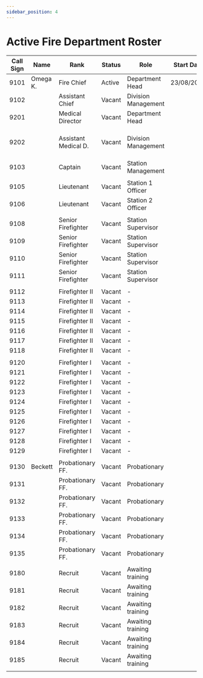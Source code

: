 ```yaml
---
sidebar_position: 4
---
```


# Active Fire Department Roster

[comment]: # (Nope sky and pom are too mean)
[comment]: # (Possibly add a medical side when we have enough active peeps)


| Call Sign | Name         | Rank                 | Status | Role                  | Start Date | FTO | Notes            |
|-----------|--------------|----------------------|--------|-----------------------|------------|-----|------------------|
| 9101      |   Omega K.   | Fire Chief           | Active | Department Head       | 23/08/2024 |     |                  |
| 9102      |              | Assistant Chief      | Vacant | Division Management   |            |     |                  |
| 9201      |              | Medical Director     | Vacant | Department Head       |            |     |                  |
| 9202      |              | Assistant Medical D. | Vacant | Division Management   |            |     | Mostly unneeded in my opinion |
| 9103      |              | Captain              | Vacant | Station Management    |            |     |                  |
|           |              |                      |        |                       |            |     |                  |
| 9105      |              | Lieutenant           | Vacant | Station 1 Officer     |            |     |                  |
| 9106      |              | Lieutenant           | Vacant | Station 2 Officer     |            |     |                  |
|           |              |                      |        |                       |            |     |                  |
| 9108      |              | Senior Firefighter   | Vacant | Station Supervisor    |            |     |                  |
| 9109      |              | Senior Firefighter   | Vacant | Station Supervisor    |            |     |                  |
| 9110      |              | Senior Firefighter   | Vacant | Station Supervisor    |            |     |                  |
| 9111      |              | Senior Firefighter   | Vacant | Station Supervisor    |            |     |                  |
|           |              |                      |        |                       |            |     |                  |
| 9112      |              | Firefighter II       | Vacant | -                     |            |     |                  |
| 9113      |              | Firefighter II       | Vacant | -                     |            |     |                  |
| 9114      |              | Firefighter II       | Vacant | -                     |            |     |                  |
| 9115      |              | Firefighter II       | Vacant | -                     |            |     |                  |
| 9116      |              | Firefighter II       | Vacant | -                     |            |     |                  |
| 9117      |              | Firefighter II       | Vacant | -                     |            |     |                  |
| 9118      |              | Firefighter II       | Vacant | -                     |            |     |                  |
|           |              |                      |        |                       |            |     |                  |
| 9120      |              | Firefighter I        | Vacant | -                     |            |     |                  |
| 9121      |              | Firefighter I        | Vacant | -                     |            |     |                  |
| 9122      |              | Firefighter I        | Vacant | -                     |            |     |                  |
| 9123      |              | Firefighter I        | Vacant | -                     |            |     |                  |
| 9124      |              | Firefighter I        | Vacant | -                     |            |     |                  |
| 9125      |              | Firefighter I        | Vacant | -                     |            |     |                  |
| 9126      |              | Firefighter I        | Vacant | -                     |            |     |                  |
| 9127      |              | Firefighter I        | Vacant | -                     |            |     |                  |
| 9128      |              | Firefighter I        | Vacant | -                     |            |     |                  |
| 9129      |              | Firefighter I        | Vacant | -                     |            |     |                  |
|           |              |                      |        |                       |            |     |                  |
| 9130      |   Beckett    | Probationary FF.     | Vacant | Probationary          |            |     |                  |
| 9131      |              | Probationary FF.     | Vacant | Probationary          |            |     |                  |
| 9132      |              | Probationary FF.     | Vacant | Probationary          |            |     |                  |
| 9133      |              | Probationary FF.     | Vacant | Probationary          |            |     |                  |
| 9134      |              | Probationary FF.     | Vacant | Probationary          |            |     |                  |
| 9135      |              | Probationary FF.     | Vacant | Probationary          |            |     |                  |
|           |              |                      |        |                       |            |     |                  |
| 9180      |              | Recruit              | Vacant | Awaiting training     |            |     |                  |
| 9181      |              | Recruit              | Vacant | Awaiting training     |            |     |                  |
| 9182      |              | Recruit              | Vacant | Awaiting training     |            |     |                  |
| 9183      |              | Recruit              | Vacant | Awaiting training     |            |     |                  |
| 9184      |              | Recruit              | Vacant | Awaiting training     |            |     |                  |
| 9185      |              | Recruit              | Vacant | Awaiting training     |            |     |                  |
|           |              |                      |        |                       |            |     |                  |

 
